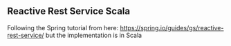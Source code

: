## Reactive Rest Service Scala

Following the Spring tutorial from here: https://spring.io/guides/gs/reactive-rest-service/ but the implementation is in Scala